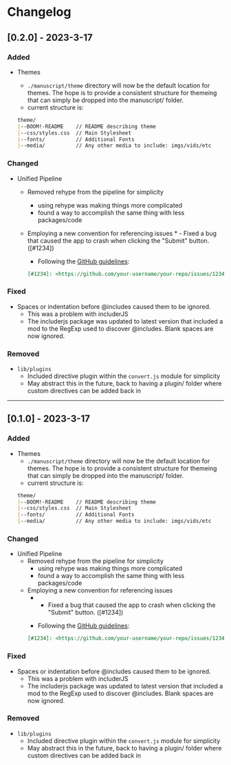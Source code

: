# Changelog

## [0.2.0] - 2023-3-17

### Added

* Themes
    * `./manuscript/theme` directory will now be the default location for themes. The hope is to provide a consistent structure for themeing that can simply be dropped into the manuscript/ folder.
    * current structure is:

    ```markdown
    theme/
    |--BOOM!-README    // README describing theme
    |--css/styles.css  // Main Stylesheet
    |--fonts/          // Additional Fonts
    |--media/          // Any other media to include: imgs/vids/etc
    ```

### Changed

* Unified Pipeline
    * Removed rehype from the pipeline for simplicity
        * using rehype was making things more complicated
        * found a way to accomplish the same thing with less packages/code
    * Employing a new convention for referencing issues
            * - Fixed a bug that caused the app to crash when clicking the "Submit" button. ([#1234])

        * Following the [GitHub guidelines](https://docs.github.com/en/issues/tracking-your-work-with-issues/linking-to-issues-and-pull-requests#linking-to-issues-in-your-information-resources):

        ```markdown
        [#1234]: <https://github.com/your-username/your-repo/issues/1234>
        ```

### Fixed

* Spaces or indentation before @includes caused them to be ignored.
    * This was a problem with includerJS
    * The includerjs package was updated to latest version that included a mod to the RegExp used to discover @includes. Blank spaces are now ignored.

### Removed

* `lib/plugins`
    * Included directive plugin within the `convert.js` module for simplicity
    * May abstract this in the future, back to having a plugin/ folder where custom directives can be added back in

---

## [0.1.0] - 2023-3-17

### Added

* Themes
    * `./manuscript/theme` directory will now be the default location for themes. The hope is to provide a consistent structure for themeing that can simply be dropped into the manuscript/ folder.
    * current structure is:
    ```markdown
    theme/
    |--BOOM!-README    // README describing theme
    |--css/styles.css  // Main Stylesheet
    |--fonts/          // Additional Fonts
    |--media/          // Any other media to include: imgs/vids/etc
    ```

### Changed

* Unified Pipeline
    * Removed rehype from the pipeline for simplicity
        * using rehype was making things more complicated
        * found a way to accomplish the same thing with less packages/code
    * Employing a new convention for referencing issues
        * - Fixed a bug that caused the app to crash when clicking the "Submit" button. ([#1234])


        * Following the [GitHub guidelines](https://docs.github.com/en/issues/tracking-your-work-with-issues/linking-to-issues-and-pull-requests#linking-to-issues-in-your-information-resources):
        ```markdown
        [#1234]: <https://github.com/your-username/your-repo/issues/1234>
        ```

### Fixed

* Spaces or indentation before @includes caused them to be ignored.
    * This was a problem with includerJS
    * The includerjs package was updated to latest version that included a mod to the RegExp used to discover @includes. Blank spaces are now ignored.

### Removed

* `lib/plugins`
    * Included directive plugin within the `convert.js` module for simplicity
    * May abstract this in the future, back to having a plugin/ folder where custom directives can be added back in
